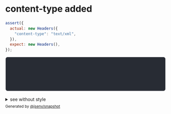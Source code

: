# content-type added

```js
assert({
  actual: new Headers({
    "content-type": "text/xml",
  }),
  expect: new Headers(),
});
```

![img](throw.svg)

<details>
  <summary>see without style</summary>

```console
AssertionError: actual and expect are different

actual: Headers(
  "content-type" => "text/xml",
)
expect: Headers()
```

</details>


<sub>
  Generated by <a href="https://github.com/jsenv/core/tree/main/packages/independent/snapshot">@jsenv/snapshot</a>
</sub>